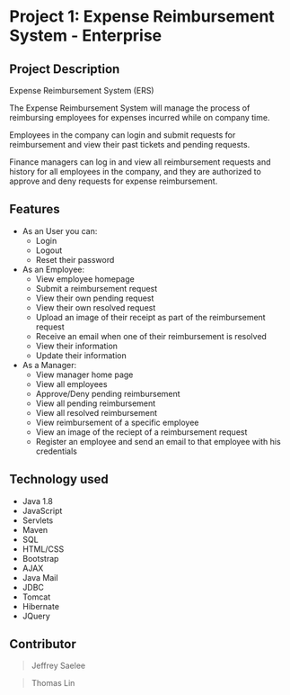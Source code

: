 ﻿# Project 1: Expense Reimbursement System - Enterprise
 
 ## Project Description
 Expense Reimbursement System (ERS)

The Expense Reimbursement System will manage the process of reimbursing employees
    for expenses incurred while on company time.

Employees in the company can login and submit requests for reimbursement and
    view their past tickets and pending requests.

Finance managers can log in and view all reimbursement requests and history for
    all employees in the company, and they are authorized to approve and deny requests for expense
    reimbursement.


## Features
- As an User you can:
  - Login
  - Logout
  - Reset their password
- As an Employee:
  - View employee homepage
  - Submit a reimbursement request
  - View their own pending request
  - View their own resolved request
  - Upload an image of their receipt as part of the reimbursement request
  - Receive an email when one of their reimbursement is resolved
  - View their information
  - Update their information
- As a Manager:
  - View manager home page
  - View all employees
  - Approve/Deny pending reimbursement
  - View all pending reimbursement
  - View all resolved reimbursement
  - View reimbursement of a specific employee
  - View an image of the reciept of a reimbursement request
  - Register an employee and send an email to that employee with his credentials

## Technology used
 - Java 1.8
 - JavaScript
 - Servlets
 - Maven
 - SQL
 - HTML/CSS
 - Bootstrap
 - AJAX
 - Java Mail
 - JDBC
 - Tomcat
 - Hibernate
 - JQuery

## Contributor
>Jeffrey Saelee

>Thomas Lin

